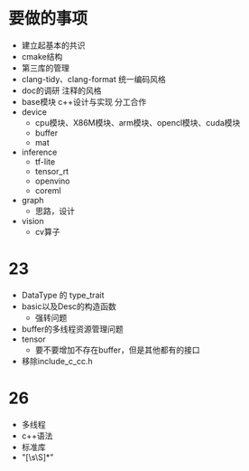 # 要做的事项
+ 建立起基本的共识
+ cmake结构
+ 第三库的管理
+ clang-tidy、clang-format 统一编码风格
+ doc的调研 注释的风格
+ base模块 c++设计与实现 分工合作
+ device 
  + cpu模块、X86M模块、arm模块、opencl模块、cuda模块
  + buffer
  + mat
+ inference
  + tf-lite
  + tensor_rt
  + openvino
  + coreml
+ graph
  + 思路，设计
+ vision
  + cv算子


# 23
+ DataType 的 type_trait
+ basic以及Desc的构造函数
  + 强转问题
+ buffer的多线程资源管理问题
+ tensor
  + 要不要增加不存在buffer，但是其他都有的接口
+ 移除include_c_cc.h


# 26
+ 多线程
+ c++语法
+ 标准库
+ "[\s\S]*" 